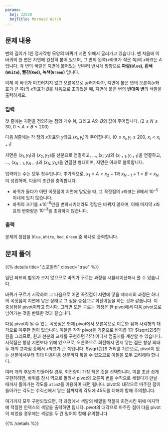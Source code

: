 ```yaml
---
params:
  boj: 22520
  bojTitle: Mermaid Witch
---
```


## 문제 내용

변의 길이가 1인 정사각형 모양의 바퀴가 지면 위에서 굴러가고 있습니다. 맨 처음에 이 바퀴의 한 변은 지면에 완전히 붙어 있으며, 그 변의 왼쪽($x$좌표가 작은 쪽)의 $x$좌표는 $A$입니다.
각 변의 색깔은 지면에 붙어있는 변부터 반시계 방향으로 **파랑(`Blue`), 흰색(`White`), 빨강(`Red`), 녹색(`Green`)** 입니다.

이제 이 바퀴가 미끄러지지 않고 오른쪽으로 굴러가다가, 지면에 붙은 변의 오른쪽($x$좌표가 큰 쪽)의 $x$좌표가 $B$를 처음으로 초과했을 때, 지면에 붙은 변의 **반대쪽 변**의 색깔을 출력하세요.

### 입력

첫 줄에는 지면을 정의하는 점의 개수 $N$, 그리고 $A$와 $B$의 값이 주어집니다. ($2 \le N \le 30$, $0 \le A < B \le 200$)

다음 $N$줄에는 각 점의 $x$좌표와 $y$좌표 $(x_i, y_i)$가 주어집니다. ($0 \le x_i, y_i \le 200$, $x_i < x_{i+1}$)

지면은 $(x_1, y_1)$과 $(x_2, y_2)$를 선분으로 연결하고, ..., $(x_i, y_i)$와 $(x_{i+1}, y_{i+1})$을 연결하고, ..., $(x_{N-1}, y_{N-1})$과 $(x_N, y_N)$을 연결한 형태이며, 지면은 아래로 볼록합니다.

입력되는 수는 모두 정수입니다. 추가적으로, $x_1 < A < x_2 - 1$과 $x_{N-1} + 1 < B < x_N$이 성립하며, 다음의 조건을 충족합니다.

* 바퀴가 돌다가 어떤 꼭짓점이 지면에 닿았을 때, 그 꼭짓점의 $x$좌표는 $B$에서 $10^{-5}$ 이내에 있지 않습니다.
* 바퀴의 크기를 $\pm 10^{-6}$만큼 변화시키더라도 정답은 바뀌지 않으며, 이때 마지막 $x$좌표의 변화량은 $10^{-3}$을 초과하지 않습니다.

### 출력

문제의 정답을 `Blue`, `White`, `Red`, `Green` 중 하나로 출력합니다.

## 문제 풀이

{{% details title="스포일러" closed="true" %}}

일단 좌표의 범위가 크지 않으므로 바퀴가 구르는 과정을 시뮬레이션해서 풀 수 있습니다.

바퀴가 구르기 시작하여 그 다음으로 어떤 꼭짓점이 지면에 닿을 때까지의 과정은 하나의 꼭짓점이 지면에 닿은 상태로 그 점을 중심으로 회전이동을 하는 것과 같습니다. 이 중심점을 pivot이라고 합시다.
그러면 모든 구르는 과정은 한 pivot에서 다음 pivot으로 넘어가는 것을 반복한 것과 같습니다.

다음 pivot이 될 수 있는 꼭짓점은 현재 pivot에서 오른쪽으로 이웃한 점과 사각형의 대각으로 마주한 점이 있습니다. 이들은 각각 pivot을 기준으로 반지름 1과 $\sqrt{2}$인 원을 그리므로, 원과 선분의 교차를 구현하면 각각 어디서 멈출지를 계산할 수 있습니다.
시작점은 항상 지면보다 위에 있으므로, 오른쪽으로 회전해서 먼저 닿는 점은 항상 최대 두 개의 교차점 중에서 $x$좌표가 큰 쪽입니다. $\sqrt{2}$ 거리를 기준으로, pivot이 있는 선분에서부터 최대 다음다음 선분까지 닿을 수 있으므로 이들을 모두 고려해야 합니다.

여러 개의 후보가 만들어질 경우, 회전량이 가장 적은 것을 선택합니다. 이를 조금 쉽게 구현하려면, 바퀴를 잠시 역으로 돌려서 pivot의 오른쪽 변을 수직으로 세웠다가 만날 때까지 돌아가는 각도를 `atan2`를 이용하여 재면 됩니다.
pivot의 대각으로 마주한 점이 돌아가는 각도는 수직선에서 닿는 점까지의 각도에 45도를 더해야 함에 주의합니다.

여기까지 모두 구현되었으면, 각 과정에서 색깔의 배열을 적절히 회전시킨 뒤에 마지막에 적절한 인덱스의 색깔을 출력하면 됩니다. pivot의 대각으로 마주한 점이 다음 pivot이 되었을 경우에는 색깔을 두 칸 밀어야 함에 유의합니다.

{{% /details %}}
